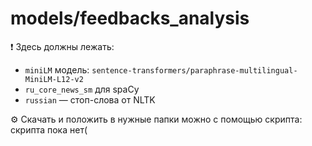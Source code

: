 # models/feedbacks_analysis

❗ Здесь должны лежать:

- `miniLM` модель: `sentence-transformers/paraphrase-multilingual-MiniLM-L12-v2`
- `ru_core_news_sm` для spaCy
- `russian` — стоп-слова от NLTK

⚙️ Скачать и положить в нужные папки можно с помощью скрипта: скрипта пока нет(